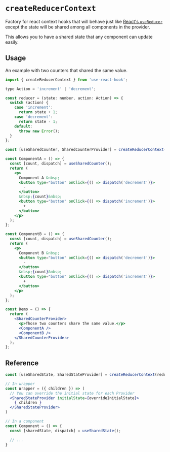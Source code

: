 # `createReducerContext`

Factory for react context hooks that will behave just like [React's `useReducer`](https://reactjs.org/docs/hooks-reference.html#usereducer) except the state will be shared among all components in the provider.

This allows you to have a shared state that any component can update easily.

## Usage

An example with two counters that shared the same value.

```jsx
import { createReducerContext } from 'use-react-hook';

type Action = 'increment' | 'decrement';

const reducer = (state: number, action: Action) => {
  switch (action) {
    case 'increment':
      return state + 1;
    case 'decrement':
      return state - 1;
    default:
      throw new Error();
  }
};

const [useSharedCounter, SharedCounterProvider] = createReducerContext(reducer, 0);

const ComponentA = () => {
  const [count, dispatch] = useSharedCounter();
  return (
    <p>
      Component A &nbsp;
      <button type="button" onClick={() => dispatch('decrement')}>
        -
      </button>
      &nbsp;{count}&nbsp;
      <button type="button" onClick={() => dispatch('increment')}>
        +
      </button>
    </p>
  );
};

const ComponentB = () => {
  const [count, dispatch] = useSharedCounter();
  return (
    <p>
      Component B &nbsp;
      <button type="button" onClick={() => dispatch('decrement')}>
        -
      </button>
      &nbsp;{count}&nbsp;
      <button type="button" onClick={() => dispatch('increment')}>
        +
      </button>
    </p>
  );
};

const Demo = () => {
  return (
    <SharedCounterProvider>
      <p>Those two counters share the same value.</p>
      <ComponentA />
      <ComponentB />
    </SharedCounterProvider>
  );
};
```

## Reference

```jsx
const [useSharedState, SharedStateProvider] = createReducerContext(reducer, initialState);

// In wrapper
const Wrapper = ({ children }) => (
  // You can override the initial state for each Provider
  <SharedStateProvider initialState={overrideInitialState}>
    { children }
  </SharedStateProvider>
)

// In a component
const Component = () => {
  const [sharedState, dispatch] = useSharedState();

  // ...
}
```
